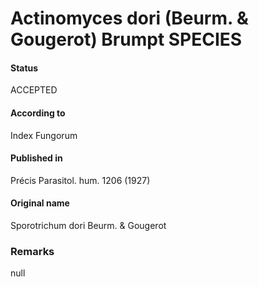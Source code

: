 Actinomyces dori (Beurm. & Gougerot) Brumpt SPECIES
=======

#### Status
ACCEPTED

#### According to
Index Fungorum

#### Published in
Précis Parasitol. hum. 1206 (1927)

#### Original name
Sporotrichum dori Beurm. & Gougerot

### Remarks
null